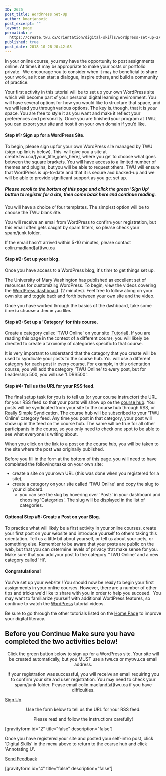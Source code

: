 ```yaml
---
ID: 2625
post_title: WordPress Set-Up
author: kmarjanovic
post_excerpt: ""
layout: page
permalink: >
  https://create.twu.ca/orientation/digital-skills/wordpress-set-up-2/
published: true
post_date: 2018-10-28 20:42:08
---
```

In your online course, you may have the opportunity to post assignments online. At times it may be appropriate to make your posts or portfolio private.  We encourage you to consider when it may be beneficial to share your work, as it can start a dialogue, inspire others, and build a community of practice.

Your first activity in this tutorial will be to set up your own WordPress site which will become part of your personal digital learning environment. You will have several options for how you would like to structure that space, and we will lead you through various options. The key is, though, that it is _your_ space. You are free to style it as you want and make it reflect your preferences and personality. Once you are finished your program at TWU, you can export your site and host it on your own domain if you’d like.
<h4>Step #1: Sign up for a WordPress Site.</h4>
To begin, please sign up for your own WordPress site managed by TWU (sign-up link is below). This  will give you a site at create.twu.ca/[your_title_goes_here], where you get to choose what goes between the square brackets. You will have access to a limited number of themes and plugins, but you will be able to request others. TWU will ensure that WordPress is up-to-date and that it is secure and backed-up and we will be able to provide significant support as you get set up.
<h5>Please scroll to the bottom of this page and click the green 'Sign Up' button to register for a site, then come back here and continue reading.</h5>
You will have a choice of four templates. The simplest option will be to choose the TWU blank site.

You will receive an email from WordPress to confirm your registration, but this email often gets caught by spam filters, so please check your spam/junk folder.

If the email hasn't arrived within 5-10 minutes, please contact colin.madland[at]twu.ca.
<h4>Step #2: Set up your blog.</h4>
Once you have access to a WordPress blog, it's time to get things set up.

The University of Mary Washington has published an excellent set of resources for customizing WordPress. To begin, view the videos covering the <a href="http://umw.domains/wordpress-basics/#dashboard">WordPress dashboard</a>. (2 minutes). Feel free to follow along on your own site and toggle back and forth between your own site and the video.

Once you have worked through the basics of the dashboard, take some time to choose a theme you like.
<h4>Step #3: Set up a 'Category' for this course.</h4>
Create a category called 'TWU Online' on your site <a href="https://easywpguide.com/wordpress-manual/categories/">(Tutorial)</a>. If you are reading this page in the context of a different course, you will likely be directed to create a taxonomy of categories specific to that course.

It is very important to understand that the category that you create will be used to syndicate your posts to the course hub. You will use a different category for each post in every course. For example, in this orientation course, you will add the category 'TWU Online' to every post, but for Leadership 500, you will use 'LDRS500'.
<h4>Step #4: Tell us the URL for your RSS feed.</h4>
The final setup task for you is to tell us (or your course instructor) the URL for your RSS feed so that your posts will show up on the <a href="https://create.twu.ca/orientation">course hub</a>. You posts will be syndicated from your site to the course hub through RSS, or Really Simple Syndication. The course hub will be subscribed to your 'TWU Online' category feed. Any time you post in that category, your post will show up in the feed on the course hub. The same will be true for all other participants in the course, so you only need to check one spot to be able to see what everyone is writing about.

When you click on the link to a post on the course hub, you will be taken to the site where the post was originally published.

Before you fill in the form at the bottom of this page, you will need to have completed the following tasks on your own site:
<ul>
 	<li>create a site on your own URL (this was done when you registered for a site),</li>
 	<li>create a category on your site called 'TWU Online' and copy the slug to your clipboard.
<ul>
 	<li>you can see the slug by hovering over 'Posts' in your dashboard and choosing 'Categories'. The slug will be displayed in the list of categories.</li>
</ul>
</li>
</ul>
<h4>Optional Step #5: Create a Post on your Blog.</h4>
To practice what will likely be a first activity in your online courses, create your first post on your website and introduce yourself to others taking this orientation. Tell us a little bit about yourself, or tell us about your pets, or something else. Remember to be aware that your posts are public on the web, but that you can determine levels of privacy that make sense for you. Make sure that you add your post to the category ''TWU Online' and a new category called 'Hi'.
<h4>Congratulations!</h4>
You've set up your website!! You should now be ready to begin your first assignments in your online courses. However, there are a number of other tips and tricks we'd like to share with you in order to help you succeed.  You may want to familiarize yourself with additional WordPress features, so continue to watch the <a href="http://umw.domains/wordpress-basics/#dashboard">WordPress</a> tutorial videos.

Be sure to go through the other tutorials listed on the <a href="https://create.twu.ca/orientation/">Home Page</a> to improve your digital literacy.

<!--themify_builder_static-->
<h2>Before you Continue
Make sure you have completed the two activities below!</h2>
<p style="text-align: center;">Click the green button below to sign up for a WordPress site. Your site will be created automatically, but you MUST use a twu.ca or mytwu.ca email address.</p>
<p style="text-align: center;">If your registration was successful, you will receive an email requiring you to confirm your site and user registration. You may need to check your spam/junk folder. Please email colin.madland[at]twu.ca if you have difficulties.</p>
 <a href="https://create.twu.ca/get-started" target="_blank" rel="noopener"> Sign Up</a>
<p style="text-align: center;">Use the form below to tell us the URL for your RSS feed.</p>
<p style="text-align: center;">Please read and follow the instructions carefully!</p>
[gravityform id="2" title="false" description="false"]

Once you have registered your site and posted your self-intro post, click 'Digital Skills' in the menu above to return to the course hub and click 'Annotating U'.

<a href="#" data-behavior="toggle" data-label="Send Feedback" data-lesslabel="NVM" data-hover="light-green" data-remove="green"> Send Feedback </a>

[gravityform id="4" title="false" description="false"]

<!--/themify_builder_static-->